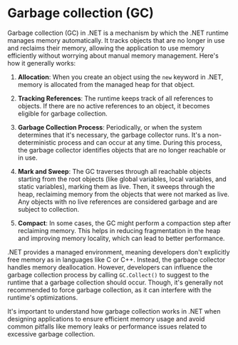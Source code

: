 # Garbage collection (GC)

Garbage collection (GC) in .NET is a mechanism by which the .NET runtime manages memory automatically. It tracks objects that are no longer in use and reclaims their memory, allowing the application to use memory efficiently without worrying about manual memory management. Here's how it generally works:

1. **Allocation**: When you create an object using the `new` keyword in .NET, memory is allocated from the managed heap for that object.

2. **Tracking References**: The runtime keeps track of all references to objects. If there are no active references to an object, it becomes eligible for garbage collection.

3. **Garbage Collection Process**: Periodically, or when the system determines that it's necessary, the garbage collector runs. It's a non-deterministic process and can occur at any time. During this process, the garbage collector identifies objects that are no longer reachable or in use.

4. **Mark and Sweep**: The GC traverses through all reachable objects starting from the root objects (like global variables, local variables, and static variables), marking them as live. Then, it sweeps through the heap, reclaiming memory from the objects that were not marked as live. Any objects with no live references are considered garbage and are subject to collection.

5. **Compact**: In some cases, the GC might perform a compaction step after reclaiming memory. This helps in reducing fragmentation in the heap and improving memory locality, which can lead to better performance.

.NET provides a managed environment, meaning developers don't explicitly free memory as in languages like C or C++. Instead, the garbage collector handles memory deallocation. However, developers can influence the garbage collection process by calling `GC.Collect()` to suggest to the runtime that a garbage collection should occur. Though, it's generally not recommended to force garbage collection, as it can interfere with the runtime's optimizations.

It's important to understand how garbage collection works in .NET when designing applications to ensure efficient memory usage and avoid common pitfalls like memory leaks or performance issues related to excessive garbage collection.